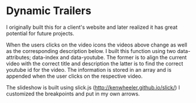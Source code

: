 Dynamic Trailers
================

I originally built this for a client's website and later realized it has great potential for future projects. 

When the users clicks on the video icons the videos above change as well as the corresponding description below. I built this function using two data-attributes; data-index and data-youtube. The former is to align the current video with the correct title and description the latter is to find the correct youtube id for the video. The information is stored in an array and is appended when the user clicks on the respective video. 

The slideshow is built using slick.js (http://kenwheeler.github.io/slick/) I customized the breakpoints and put in my own arrows.